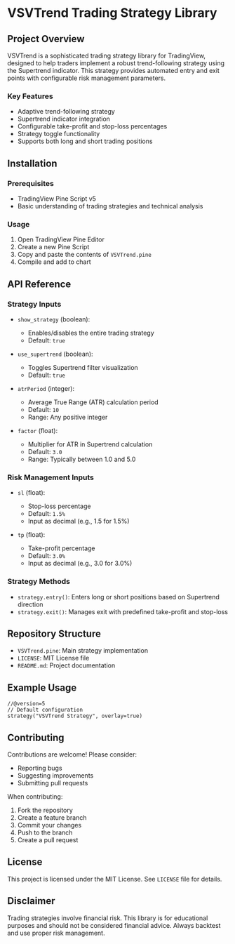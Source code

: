 # VSVTrend Trading Strategy Library

## Project Overview

VSVTrend is a sophisticated trading strategy library for TradingView, designed to help traders implement a robust trend-following strategy using the Supertrend indicator. This strategy provides automated entry and exit points with configurable risk management parameters.

### Key Features
- Adaptive trend-following strategy
- Supertrend indicator integration
- Configurable take-profit and stop-loss percentages
- Strategy toggle functionality
- Supports both long and short trading positions

## Installation

### Prerequisites
- TradingView Pine Script v5
- Basic understanding of trading strategies and technical analysis

### Usage
1. Open TradingView Pine Editor
2. Create a new Pine Script
3. Copy and paste the contents of `VSVTrend.pine`
4. Compile and add to chart

## API Reference

### Strategy Inputs
- `show_strategy` (boolean): 
  - Enables/disables the entire trading strategy
  - Default: `true`

- `use_supertrend` (boolean):
  - Toggles Supertrend filter visualization
  - Default: `true`

- `atrPeriod` (integer):
  - Average True Range (ATR) calculation period
  - Default: `10`
  - Range: Any positive integer

- `factor` (float):
  - Multiplier for ATR in Supertrend calculation
  - Default: `3.0`
  - Range: Typically between 1.0 and 5.0

### Risk Management Inputs
- `sl` (float):
  - Stop-loss percentage
  - Default: `1.5%`
  - Input as decimal (e.g., 1.5 for 1.5%)

- `tp` (float):
  - Take-profit percentage
  - Default: `3.0%`
  - Input as decimal (e.g., 3.0 for 3.0%)

### Strategy Methods
- `strategy.entry()`: Enters long or short positions based on Supertrend direction
- `strategy.exit()`: Manages exit with predefined take-profit and stop-loss

## Repository Structure
- `VSVTrend.pine`: Main strategy implementation
- `LICENSE`: MIT License file
- `README.md`: Project documentation

## Example Usage

```pine
//@version=5
// Default configuration
strategy("VSVTrend Strategy", overlay=true)
```

## Contributing
Contributions are welcome! Please consider:
- Reporting bugs
- Suggesting improvements
- Submitting pull requests

When contributing:
1. Fork the repository
2. Create a feature branch
3. Commit your changes
4. Push to the branch
5. Create a pull request

## License
This project is licensed under the MIT License. See `LICENSE` file for details.

## Disclaimer
Trading strategies involve financial risk. This library is for educational purposes and should not be considered financial advice. Always backtest and use proper risk management.